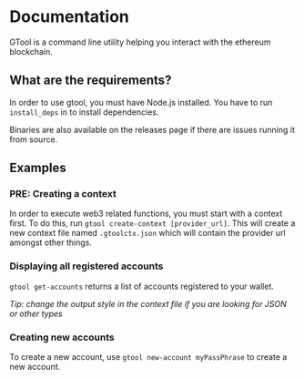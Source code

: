 # Documentation

GTool is a command line utility helping you interact with the ethereum blockchain.

## What are the requirements?

In order to use gtool, you must have Node.js installed.
You have to run `install_deps` in to install dependencies.

Binaries are also available on the releases page if there are issues running it from source.

## Examples

### PRE: **Creating a context**
In order to execute web3 related functions, you must start with a context first. To do this, run `gtool create-context [provider_url]`. This will create a new context file named `.gtoolctx.json` which will contain the provider url amongst other things.

### **Displaying all registered accounts**

`gtool get-accounts` returns a list of accounts registered to your wallet.

*Tip: change the output style in the context file if you are looking for JSON or other types*

### **Creating new accounts**

To create a new account, use `gtool new-account myPassPhrase` to create a new account.
